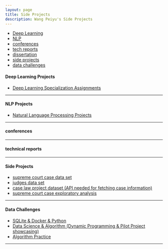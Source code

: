 ```yaml
---
layout: page
title: Side Projects
description: Wang Peiyu's Side Projects
---
```


<div class="navbar">
    <div class="navbar-inner">
        <ul class="nav">
            <li><a href="#DeepLearning">Deep Learning</a></li>
            <li><a href="#NLP">NLP</a></li>
            <li><a href="#conferences">conferences</a></li>
            <li><a href="#techreports">tech reports</a></li>
            <li><a href="#thesis">dissertation</a></li>
            <li><a href="#sideprojects">side projects</a></li>
            <li><a href="#datachallenges">data challenges</a></li>
        </ul>
    </div>
</div>


#### <a name="DeepLearning"></a>Deep Learning Projects
* [Deep Learning Specialization Assignments](https://github.com/oliviapy960825/Deep-Learning-Archive)

---

#### <a name="NLP"></a>NLP Projects
* [Natural Language Processing Projects]()


---


#### <a name="conferences"></a>conferences

---




#### <a name="techreports"></a>technical reports

---


#### <a name="sideprojects"></a>Side Projects
* [supreme court case data set](https://github.com/oliviapy960825/oliviapy960825.github.io/blob/master/assets/misc/SCDB_2019_01_justiceCentered_Vote.csv)
* [judges data set](https://github.com/oliviapy960825/oliviapy960825.github.io/blob/master/assets/misc/judges.csv)
* [case law project dataset (API needed for fetching case information)](https://github.com/oliviapy960825/oliviapy960825.github.io/blob/master/assets/misc/cases_by_jurisdiction.6d65b8e11449.tsv)
* [supreme court case exploratory analysis](https://github.com/oliviapy960825/oliviapy960825.github.io/blob/master/assets/misc/PROJECT%20PILOT.ipynb)


---

#### <a name="datachallenges"></a>Data Challenges
* [SQLite & Docker & Python](https://github.com/oliviapy960825/oliviapy960825.github.io/tree/master/assets/misc/SQLite_Docker_Python_Challenge)
* [Data Science & Algorithm (Dynamic Programming & Pilot Project showcasing)](https://github.com/oliviapy960825/oliviapy960825.github.io/tree/master/assets/misc/Data%20Science%20%26%20Algorithm%20and%20Pilot%20Project)
* [Algorithm Practice](https://github.com/oliviapy960825/oliviapy960825.github.io/tree/master/assets/misc/Algorithm_practice)

---
